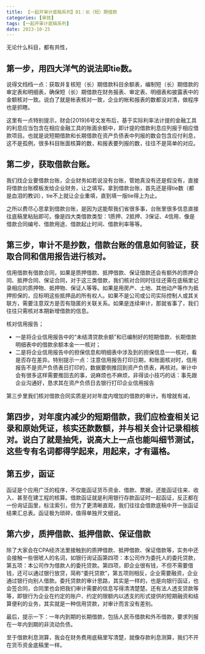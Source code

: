 ```yaml
---
title: 【一起开审计底稿系列】01：长（短）期借款
categories: [审技]
tags: [一起开审计底稿系列]
date: 2023-10-25
---
```


无论什么科目，都有共性，

## 第一步，用四大洋气的说法即tie数。

说得文绉绉一点：获取并复核短（长）期借款科目余额表，编制短（长）期借款的审定表和明细表，确保短（长）期借款在财务报表、审定表、明细表和披露表中的金额核对一致。说白了就是帐表核对一致，企业的帐和报表的数都没对清，做程序也是抓瞎。
 
这里有一点特别提示，财会[2019]6号文发布后，基于实际利率法计提的金融工具的利息应当包含在相应金融工具的账面余额中，即计提的借款利息应列报于相应借款项目。也就是说短期借款和长期借款在资产负债表中列报的数会包含应付利息，这不是孤例，很多科目账面核算的数，和报表要列报的数，往往不是简单的对应。
 
## 第二步，获取借款台账。

我们找企业要借款台账，企业财务如若说没有台账，管她真没有还是假没有，直接将借款台账模板发给企业财务，让之填写。拿到借款台账，首先还是得tie数（都是血泪的教训），tie不上就让企业重填，直到填一版tie得上为止。
 
之所以费尽心思拿到借款台账，是因为这能帮我们省很多事，台账里很多信息直接往底稿里粘贴即可。像是四大类借款类型：1质押、2抵押、3保证、4信用、像是借款合同编号、借款用途、借款起止时间、借款利率等等。
 
## 第三步，审计不是抄数，借款台账的信息如何验证，获取合同和信用报告进行核对。

信用借款有借款合同，如果是质押借款、抵押借款、保证借款还会有额外的质押合同、抵押合同、保证合同，对于这三类借款，我们核对合同时往往还需在底稿里记录相应的质押物、抵押物、保证人等等。如果是用房产、土地、其他动产等作为抵押担保的，应标明这些抵押品的所有权人。如果不是公司或公司实际控制人或其关联方，需要注意双方是否有隐匿的关联关系。如果是连续审计，那就省事了，我们往往只需核对本期新增借款的信息。
 
核对信用报告；

- 一是将企业信用报告中的“未结清贷款余额”和已编制好的短期借款、长期借款明细表中的借款余额本金一一核对；
- 二是将企业信用报告中的担保信息和明细表中涉及到的担保信息一一核对，看是否存在差异。特别提示一点：注意信用报告打印日期，和账面核对时，信用报告不是资产负债表日打印的，数据要倒推回到资产负债表，再核对。审计中会有很多这样需要推回去的事，说麻烦也不麻烦，非得谈小技巧的话：事先跟企业沟通好，恳求其在资产负债日去银行打印企业信用报告
 
第三步里我们核对借款合同实质是对对年度内增加的借款的审计。有增就有减，

## 第四步，对年度内减少的短期借款，我们应检查相关记录和原始凭证，核实还款数额，并与相关会计记录相核对。说白了就是抽凭，说高大上一点也能叫细节测试，这些专有名词都得学起来，用起来，才有逼格。
 
## 第五步，函证

函证是个应用广泛的程序，不仅能函证货币资金、借款、票据，还能函证往来、收入、甚至在建工程的核算。借款函证就是利用银行存款函证时一起函证，反正都在一份询证函里，标注索引，但为了更清晰直观，我们往往会借款底稿中开一张函证结果汇总表。函证极为琐碎，值得单独开文细说。
 
## 第六步，质押借款、抵押借款、保证借款

除了大家会在CPA经济法里接触到的质押借款、抵押借款、保证借款等，实务中还会接触一些很唬人的名词，如银行询证函第四项：本公司作为委托人的委托贷款，第五项：本公司作为借款人的委托贷款。第四项，即企业很有钱，不但不需要借钱，还可以通过银行放贷，简称“委托贷款”，第五项则相反，企业需要融资，企业通过银行向别人借款。委托贷款的审计思路，其实是一样的，也是向银行函证，也会签合同，合同里也会把我们审计需要的信息写得清清楚楚。还有法人透支贷款等等，即银行为企业在约定的账户、约定的限额内以透支的形式提供的短期融资和结算便利的业务，其实就是一种信用贷款，对审计而言没有差别。
 
最后，提示一下：一年内到期的长期借款，包括人民币借款和外币借款，要求列报在一年内到期的非流动负债。
 
至于借款利息测算，我会在财务费用底稿里写清楚，就像存款利息测算，我们不开在货币资金底稿里一样。